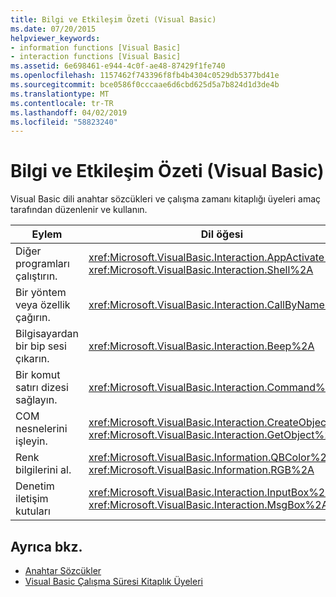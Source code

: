 ```yaml
---
title: Bilgi ve Etkileşim Özeti (Visual Basic)
ms.date: 07/20/2015
helpviewer_keywords:
- information functions [Visual Basic]
- interaction functions [Visual Basic]
ms.assetid: 6e698461-e944-4c0f-ae48-87429f1fe740
ms.openlocfilehash: 1157462f743396f8fb4b4304c0529db5377bd41e
ms.sourcegitcommit: bce0586f0cccaae6d6cbd625d5a7b824d1d3de4b
ms.translationtype: MT
ms.contentlocale: tr-TR
ms.lasthandoff: 04/02/2019
ms.locfileid: "58823240"
---
```

# <a name="information-and-interaction-summary-visual-basic"></a>Bilgi ve Etkileşim Özeti (Visual Basic)
Visual Basic dili anahtar sözcükleri ve çalışma zamanı kitaplığı üyeleri amaç tarafından düzenlenir ve kullanın.  
  
|Eylem|Dil öğesi|  
|------------|----------------------|  
|Diğer programları çalıştırın.|<xref:Microsoft.VisualBasic.Interaction.AppActivate%2A>, <xref:Microsoft.VisualBasic.Interaction.Shell%2A>|  
|Bir yöntem veya özellik çağırın.|<xref:Microsoft.VisualBasic.Interaction.CallByName%2A>|  
|Bilgisayardan bir bip sesi çıkarın.|<xref:Microsoft.VisualBasic.Interaction.Beep%2A>|  
|Bir komut satırı dizesi sağlayın.|<xref:Microsoft.VisualBasic.Interaction.Command%2A>|  
|COM nesnelerini işleyin.|<xref:Microsoft.VisualBasic.Interaction.CreateObject%2A>, <xref:Microsoft.VisualBasic.Interaction.GetObject%2A>|  
|Renk bilgilerini al.|<xref:Microsoft.VisualBasic.Information.QBColor%2A>, <xref:Microsoft.VisualBasic.Information.RGB%2A>|  
|Denetim iletişim kutuları|<xref:Microsoft.VisualBasic.Interaction.InputBox%2A>, <xref:Microsoft.VisualBasic.Interaction.MsgBox%2A>|  
  
## <a name="see-also"></a>Ayrıca bkz.

- [Anahtar Sözcükler](../../../visual-basic/language-reference/keywords/index.md)
- [Visual Basic Çalışma Süresi Kitaplık Üyeleri](../../../visual-basic/language-reference/runtime-library-members.md)

